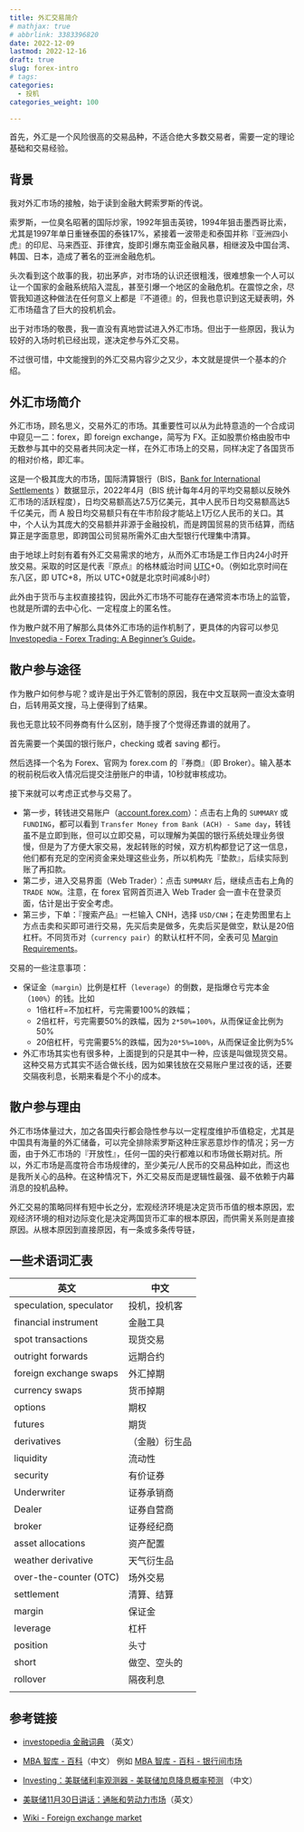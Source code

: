 ```yaml
---
title: 外汇交易简介
# mathjax: true
# abbrlink: 3383396820
date: 2022-12-09 
lastmod: 2022-12-16
draft: true
slug: forex-intro
# tags:
categories: 
  - 投机
categories_weight: 100

---
```


首先，外汇是一个风险很高的交易品种，不适合绝大多数交易者，需要一定的理论基础和交易经验。

## 背景

<!-- more -->

我对外汇市场的接触，始于读到金融大鳄索罗斯的传说。

索罗斯，一位臭名昭著的国际炒家，1992年狙击英镑，1994年狙击墨西哥比索，尤其是1997年单日重锉泰国的泰铢17%，紧接着一波带走和泰国并称『亚洲四小虎』的印尼、马来西亚、菲律宾，旋即引爆东南亚金融风暴，相继波及中国台湾、韩国、日本，造成了著名的亚洲金融危机。

头次看到这个故事的我，初出茅庐，对市场的认识还很粗浅，很难想象一个人可以让一个国家的金融系统陷入混乱，甚至引爆一个地区的金融危机。在震惊之余，尽管我知道这种做法在任何意义上都是『不道德』的，但我也意识到这无疑表明，外汇市场蕴含了巨大的投机机会。

出于对市场的敬畏，我一直没有真地尝试进入外汇市场。但出于一些原因，我认为较好的入场时机已经出现，遂决定参与外汇交易。

不过很可惜，中文能搜到的外汇交易内容少之又少，本文就是提供一个基本的介绍。

## 外汇市场简介

外汇市场，顾名思义，交易外汇的市场。其重要性可以从为此特意造的一个合成词中窥见一二：forex，即 foreign exchange，简写为 FX。正如股票价格由股市中无数参与其中的交易者共同决定一样，在外汇市场上的交易，同样决定了各国货币的相对价格，即汇率。

这是一个极其庞大的市场，国际清算银行（BIS，[Bank for International Settlements](https://www.investopedia.com/articles/03/120903.asp) ）数据显示，2022年4月（BIS 统计每年4月的平均交易额以反映外汇市场的活跃程度），日均交易额高达7.5万亿美元，其中人民币日均交易额高达5千亿美元，而 A 股日均交易额只有在牛市阶段才能站上1万亿人民币的关口。其中，个人认为其庞大的交易额并非源于金融投机，而是跨国贸易的货币结算，而结算正是字面意思，即跨国公司贸易所需外汇由大型银行代理集中清算。

由于地球上时刻有着有外汇交易需求的地方，从而外汇市场是工作日内24小时开放交易。采取的时区是代表『原点』的格林威治时间 [UTC](https://datetime360.com/cn/timezone-utc/)+0。（例如北京时间在东八区，即 UTC+8，所以 UTC+0就是北京时间减8小时）

此外由于货币与主权直接挂钩，因此外汇市场不可能存在通常资本市场上的监管，也就是所谓的去中心化、一定程度上的匿名性。

作为散户就不用了解那么具体外汇市场的运作机制了，更具体的内容可以参见 [Investopedia - Forex Trading: A Beginner’s Guide](https://www.investopedia.com/articles/forex/11/why-trade-forex.asp)。

## 散户参与途径

作为散户如何参与呢？或许是出于外汇管制的原因，我在中文互联网一直没太查明白，后转用英文搜，马上便得到了结果。

我也无意比较不同券商有什么区别，随手搜了个觉得还靠谱的就用了。

首先需要一个美国的银行账户，checking 或者 saving 都行。

然后选择一个名为 Forex、官网为 forex.com 的『券商』（即 Broker）。输入基本的税前税后收入情况后提交注册账户的申请，10秒就审核成功。

接下来就可以考虑正式参与交易了。

* 第一步，转钱进交易账户（[account.forex.com](account.forex.com)）：点击右上角的 `SUMMARY` 或 `FUNDING`，都可以看到 `Transfer Money from Bank (ACH) - Same day`，转钱虽不是立即到账，但可以立即交易，可以理解为美国的银行系统处理业务很慢，但是为了方便大家交易，发起转账的时候，双方机构都登记了这一信息，他们都有充足的空闲资金来处理这些业务，所以机构先『垫款』，后续实际到账了再扣款。
* 第二步，进入交易界面（Web Trader）：点击 `SUMMARY` 后，继续点击右上角的 `TRADE NOW`。注意，在 forex 官网首页进入 Web Trader 会一直卡在登录页面，估计是出于安全考虑。
* 第三步，下单：『搜索产品』一栏输入 CNH，选择 `USD/CNH`；在走势图里右上方点击卖和买即可进行交易，先买后卖是做多，先卖后买是做空，默认是20倍杠杆。不同货币对（`currency pair`）的默认杠杆不同，全表可见 [Margin Requirements](https://www.forex.com/en-us/about-us/financial-transparency/margin-requirements/)。

交易的一些注意事项：

* 保证金（`margin`）比例是杠杆（`leverage`）的倒数，是指爆仓亏完本金（`100%`）的钱。比如
  * 1倍杠杆=不加杠杆，亏完需要100%的跌幅；
  * 2倍杠杆，亏完需要50%的跌幅，因为 `2*50%=100%`，从而保证金比例为50%
  * 20倍杠杆，亏完需要5%的跌幅，因为`20*5%=100%`，从而保证金比例为5%
* 外汇市场其实也有很多种，上面提到的只是其中一种，应该是叫做现货交易。这种交易方式其实不适合做长线，因为如果钱放在交易账户里过夜的话，还要交隔夜利息，长期来看是个不小的成本。

## 散户参与理由

外汇市场体量过大，加之各国央行都会隐性参与以一定程度维护币值稳定，尤其是中国具有海量的外汇储备，可以完全排除索罗斯这种庄家恶意炒作的情况；另一方面，由于外汇市场的『开放性』，任何一国的央行都难以和市场做长期对抗。所以，外汇市场是高度符合市场规律的，至少美元/人民币的交易品种如此，而这也是我所关心的品种。在这种情况下，外汇交易反而是逻辑性最强、最不依赖于内幕消息的投机品种。

外汇交易的策略同样有短中长之分，宏观经济环境是决定货币币值的根本原因，宏观经济环境的相对边际变化是决定两国货币汇率的根本原因，而供需关系则是直接原因。从根本原因到直接原因，有一条或多条传导链，









## 一些术语词汇表

| 英文                    | 中文           |
| ----------------------- | -------------- |
| speculation, speculator | 投机，投机客   |
| financial instrument    | 金融工具       |
| spot transactions       | 现货交易       |
| outright forwards       | 远期合约       |
| foreign exchange swaps  | 外汇掉期       |
| currency swaps          | 货币掉期       |
| options                 | 期权           |
| futures                 | 期货           |
| derivatives             | （金融）衍生品 |
| liquidity               | 流动性         |
| security                | 有价证券       |
| Underwriter             | 证券承销商     |
| Dealer                  | 证券自营商     |
| broker                  | 证券经纪商     |
| asset allocations       | 资产配置       |
| weather derivative      | 天气衍生品     |
| over-the-counter (OTC)  | 场外交易       |
| settlement              | 清算、结算     |
| margin                  | 保证金         |
| leverage                | 杠杆           |
| position                | 头寸           |
| short                   | 做空、空头的   |
| rollover                | 隔夜利息       |
|                         |                |

## 参考链接

* [investopedia 金融词典](https://www.investopedia.com/financial-term-dictionary-4769738) （英文）
* [MBA 智库 - 百科](https://wiki.mbalib.com/wiki)（中文）
  例如 [MBA 智库 - 百科 - 银行间市场](https://wiki.mbalib.com/wiki/%E9%93%B6%E8%A1%8C%E9%97%B4%E5%B8%82%E5%9C%BA)

* [Investing：美联储利率观测器 - 美联储加息降息概率预测](https://cn.investing.com/central-banks/fed-rate-monitor) （中文）
* [美联储11月30日讲话：通胀和劳动力市场](https://www.federalreserve.gov/newsevents/speech/powell20221130a.htm)（英文）
* [Wiki - Foreign exchange market](https://en.wikipedia.org/wiki/Foreign_exchange_market)

